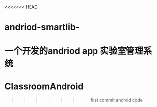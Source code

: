 <<<<<<< HEAD
# andriod-smartlib-
一个开发的andriod app 实验室管理系统
=======
# ClassroomAndroid
>>>>>>> first commit android code
